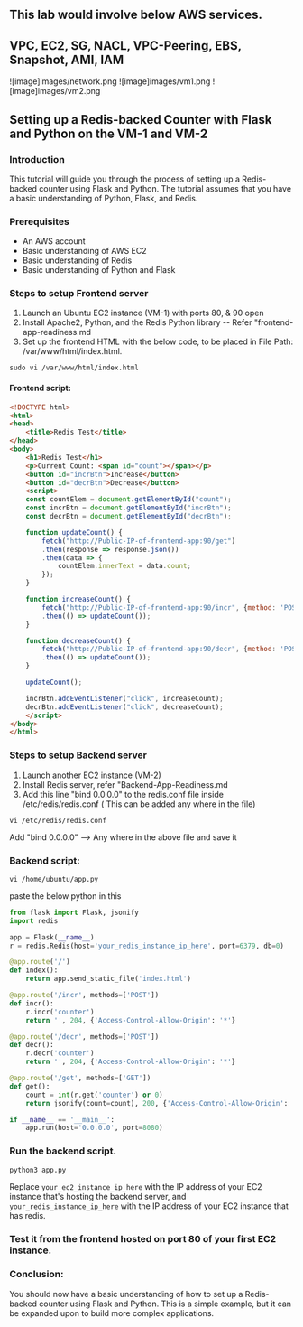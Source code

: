 ## This lab would involve below AWS services.
## VPC, EC2, SG, NACL, VPC-Peering, EBS, Snapshot, AMI, IAM

![image]images/network.png
![image]images/vm1.png
![image]images/vm2.png



## Setting up a Redis-backed Counter with Flask and Python on the VM-1 and VM-2

### Introduction

This tutorial will guide you through the process of setting up a Redis-backed counter using Flask and Python. The tutorial assumes that you have a basic understanding of Python, Flask, and Redis.

### Prerequisites

- An AWS account
- Basic understanding of AWS EC2
- Basic understanding of Redis
- Basic understanding of Python and Flask

### Steps to setup Frontend server

1. Launch an Ubuntu EC2 instance (VM-1)  with ports 80, & 90 open
2. Install Apache2, Python, and the Redis Python library -- Refer "frontend-app-readiness.md
3. Set up the frontend HTML with the below code, to be placed in File Path: /var/www/html/index.html.
```
sudo vi /var/www/html/index.html
```

#### Frontend script:

```html
<!DOCTYPE html>
<html>
<head>
    <title>Redis Test</title>
</head>
<body>
    <h1>Redis Test</h1>
    <p>Current Count: <span id="count"></span></p>
    <button id="incrBtn">Increase</button>
    <button id="decrBtn">Decrease</button>
    <script>
    const countElem = document.getElementById("count");
    const incrBtn = document.getElementById("incrBtn");
    const decrBtn = document.getElementById("decrBtn");

    function updateCount() {
        fetch("http://Public-IP-of-frontend-app:90/get")
        .then(response => response.json())
        .then(data => {
            countElem.innerText = data.count;
        });
    }

    function increaseCount() {
        fetch("http://Public-IP-of-frontend-app:90/incr", {method: 'POST'})
        .then(() => updateCount());
    }

    function decreaseCount() {
        fetch("http://Public-IP-of-frontend-app:90/decr", {method: 'POST'})
        .then(() => updateCount());
    }

    updateCount();

    incrBtn.addEventListener("click", increaseCount);
    decrBtn.addEventListener("click", decreaseCount);
    </script>
</body>
</html>
```

### Steps to setup Backend server

1. Launch another EC2 instance (VM-2)
2. Install Redis server, refer "Backend-App-Readiness.md
3. Add this line "bind 0.0.0.0" to the redis.conf file inside /etc/redis/redis.conf ( This can be added any where in the file)

```
vi /etc/redis/redis.conf
```
Add "bind 0.0.0.0" --> Any where in the above file and save it

### Backend script:

```
vi /home/ubuntu/app.py
```
paste the below python in this

```python
from flask import Flask, jsonify
import redis

app = Flask(__name__)
r = redis.Redis(host='your_redis_instance_ip_here', port=6379, db=0)

@app.route('/')
def index():
    return app.send_static_file('index.html')

@app.route('/incr', methods=['POST'])
def incr():
    r.incr('counter')
    return '', 204, {'Access-Control-Allow-Origin': '*'}

@app.route('/decr', methods=['POST'])
def decr():
    r.decr('counter')
    return '', 204, {'Access-Control-Allow-Origin': '*'}

@app.route('/get', methods=['GET'])
def get():
    count = int(r.get('counter') or 0)
    return jsonify(count=count), 200, {'Access-Control-Allow-Origin': '*'}

if __name__ == '__main__':
    app.run(host='0.0.0.0', port=8080)
```

### Run the backend script.
```
python3 app.py
```

Replace `your_ec2_instance_ip_here` with the IP address of your EC2 instance that's hosting the backend server, and `your_redis_instance_ip_here` with the IP address of your EC2 instance that has redis.

### Test it from the frontend hosted on port 80 of your first EC2 instance.


### Conclusion:
You should now have a basic understanding of how to set up a Redis-backed counter using Flask and Python. This is a simple example, but it can be expanded upon to build more complex applications.
